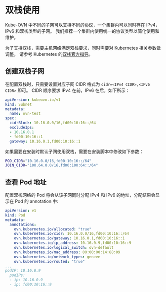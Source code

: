 # 双栈使用

Kube-OVN 中不同的子网可以支持不同的协议，一个集群内可以同时存在 IPv4，IPv6 和双栈类型的子网。
我们推荐一个集群内使用统一的协议类型以简化使用和维护。

为了支持双栈，需要主机网络满足双栈要求，同时需要对 Kubernetes 相关参数做调整，
请参考 Kubernetes 的[双栈官方指导](https://kubernetes.io/docs/concepts/services-networking/dual-stack)。

## 创建双栈子网

在配置双栈时，只需要设置对应子网 CIDR 格式为 `cidr=<IPv4 CIDR>,<IPv6 CIDR>` 即可。
CIDR 顺序要求 IPv4 在前，IPv6 在后，如下所示：

```yaml
apiVersion: kubeovn.io/v1
kind: Subnet
metadata: 
  name: ovn-test
spec:
  cidrBlock: 10.16.0.0/16,fd00:10:16::/64
  excludeIps:
  - 10.16.0.1
  - fd00:10:16::1
  gateway: 10.16.0.1,fd00:10:16::1
```

如果需要在安装时默认子网使用双栈，需要在安装脚本中修改如下参数：

```bash
POD_CIDR="10.16.0.0/16,fd00:10:16::/64"
JOIN_CIDR="100.64.0.0/16,fd00:100:64::/64"
```

## 查看 Pod 地址

配置双栈网络的 Pod 将会从该子网同时分配 IPv4 和 IPv6 的地址，分配结果会显示在 Pod 的 annotation 中:

```yaml
apiVersion: v1
kind: Pod
metadata:
  annotations:
    ovn.kubernetes.io/allocated: "true"
    ovn.kubernetes.io/cidr: 10.16.0.0/16,fd00:10:16::/64
    ovn.kubernetes.io/gateway: 10.16.0.1,fd00:10:16::1
    ovn.kubernetes.io/ip_address: 10.16.0.9,fd00:10:16::9
    ovn.kubernetes.io/logical_switch: ovn-default
    ovn.kubernetes.io/mac_address: 00:00:00:14:88:09
    ovn.kubernetes.io/network_types: geneve
    ovn.kubernetes.io/routed: "true"
...
podIP: 10.16.0.9
  podIPs:
  - ip: 10.16.0.9
  - ip: fd00:10:16::9
```
